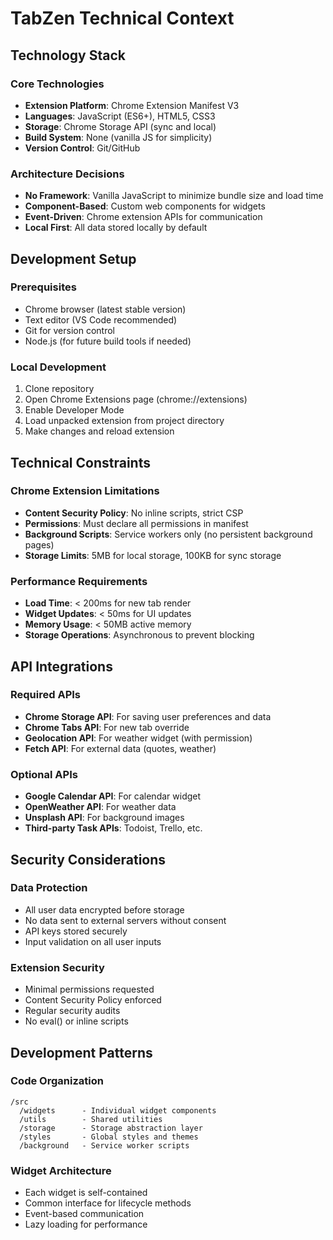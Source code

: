 # TabZen Technical Context

## Technology Stack

### Core Technologies
- **Extension Platform**: Chrome Extension Manifest V3
- **Languages**: JavaScript (ES6+), HTML5, CSS3
- **Storage**: Chrome Storage API (sync and local)
- **Build System**: None (vanilla JS for simplicity)
- **Version Control**: Git/GitHub

### Architecture Decisions
- **No Framework**: Vanilla JavaScript to minimize bundle size and load time
- **Component-Based**: Custom web components for widgets
- **Event-Driven**: Chrome extension APIs for communication
- **Local First**: All data stored locally by default

## Development Setup

### Prerequisites
- Chrome browser (latest stable version)
- Text editor (VS Code recommended)
- Git for version control
- Node.js (for future build tools if needed)

### Local Development
1. Clone repository
2. Open Chrome Extensions page (chrome://extensions)
3. Enable Developer Mode
4. Load unpacked extension from project directory
5. Make changes and reload extension

## Technical Constraints

### Chrome Extension Limitations
- **Content Security Policy**: No inline scripts, strict CSP
- **Permissions**: Must declare all permissions in manifest
- **Background Scripts**: Service workers only (no persistent background pages)
- **Storage Limits**: 5MB for local storage, 100KB for sync storage

### Performance Requirements
- **Load Time**: < 200ms for new tab render
- **Widget Updates**: < 50ms for UI updates
- **Memory Usage**: < 50MB active memory
- **Storage Operations**: Asynchronous to prevent blocking

## API Integrations

### Required APIs
- **Chrome Storage API**: For saving user preferences and data
- **Chrome Tabs API**: For new tab override
- **Geolocation API**: For weather widget (with permission)
- **Fetch API**: For external data (quotes, weather)

### Optional APIs
- **Google Calendar API**: For calendar widget
- **OpenWeather API**: For weather data
- **Unsplash API**: For background images
- **Third-party Task APIs**: Todoist, Trello, etc.

## Security Considerations

### Data Protection
- All user data encrypted before storage
- No data sent to external servers without consent
- API keys stored securely
- Input validation on all user inputs

### Extension Security
- Minimal permissions requested
- Content Security Policy enforced
- Regular security audits
- No eval() or inline scripts

## Development Patterns

### Code Organization
```
/src
  /widgets      - Individual widget components
  /utils        - Shared utilities
  /storage      - Storage abstraction layer
  /styles       - Global styles and themes
  /background   - Service worker scripts
```

### Widget Architecture
- Each widget is self-contained
- Common interface for lifecycle methods
- Event-based communication
- Lazy loading for performance